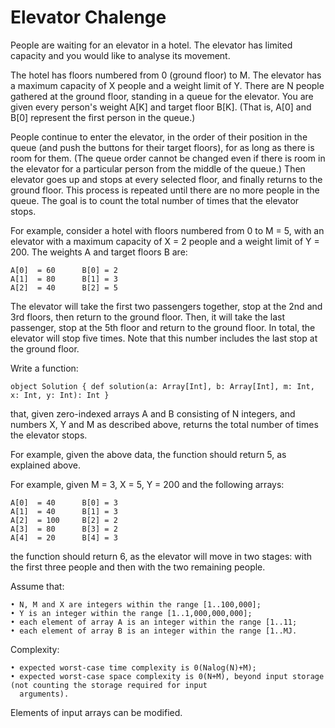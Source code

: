 # Elevator Chalenge
People are waiting for an elevator in a hotel. The elevator has limited capacity and you would like to analyse its movement.

The hotel has floors numbered from 0 (ground floor) to M. The elevator has a maximum capacity of X people and a weight limit of 
Y. There are N people gathered at the ground floor, standing in a queue for the elevator. You are given every person's weight A[K] 
and target floor B[K]. (That is, A[0] and B[0] represent the first person in the queue.)

People continue to enter the elevator, in the order of their position in the queue (and push the buttons for their target floors), for as 
long as there is room for them. (The queue order cannot be changed even if there is room in the elevator for a particular person 
from the middle of the queue.) Then elevator goes up and stops at every selected floor, and finally returns to the ground floor. This 
process is repeated until there are no more people in the queue. The goal is to count the total number of times that the elevator 
stops.

For example, consider a hotel with floors numbered from 0 to M = 5, with an elevator with a maximum capacity of X = 2 people 
and a weight limit of Y = 200. The weights A and target floors B are:
  
    A[0]  = 60      B[0] = 2
    A[1]  = 80      B[1] = 3
    A[2]  = 40      B[2] = 5
    
The elevator will take the first two passengers together, stop at the 2nd and 3rd floors, then return to the ground floor. Then, it will 
take the last passenger, stop at the 5th floor and return to the ground floor. In total, the elevator will stop five times. Note that this 
number includes the last stop at the ground floor.

Write a function:

    object Solution { def solution(a: Array[Int], b: Array[Int], m: Int, x: Int, y: Int): Int }

that, given zero-indexed arrays A and B consisting of N integers, and numbers X, Y and M as described above, returns the total 
number of times the elevator stops.

For example, given the above data, the function should return 5, as explained above. 

For example, given M = 3, X = 5, Y = 200 and the following arrays:

    A[0]  = 40      B[0] = 3
    A[1]  = 40      B[1] = 3
    A[2]  = 100     B[2] = 2
    A[3]  = 80      B[3] = 2
    A[4]  = 20      B[4] = 3

the function should return 6, as the elevator will move in two stages: with the first three people and then with the two remaining 
people.

Assume that:

    • N, M and X are integers within the range [1..100,000];
    • Y is an integer within the range [1..1,000,000,000];
    • each element of array A is an integer within the range [1..11;
    • each element of array B is an integer within the range [1..MJ.

Complexity:

    • expected worst-case time complexity is 0(Nalog(N)+M);
    • expected worst-case space complexity is 0(N+M), beyond input storage (not counting the storage required for input 
      arguments).

Elements of input arrays can be modified.